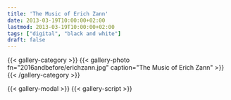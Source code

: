 ```yaml
---
title: 'The Music of Erich Zann'
date: 2013-03-19T10:00:00+02:00
lastmod: 2013-03-19T10:00:00+02:00
tags: ["digital", "black and white"]
draft: false
---
```

{{< gallery-category >}}
    {{< gallery-photo fn="2016andbefore/erichzann.jpg" caption="The Music of Erich Zann" >}}
{{< /gallery-category >}}

{{< gallery-modal >}}
{{< gallery-script >}}
